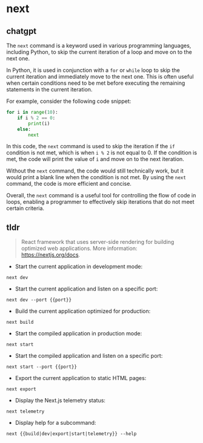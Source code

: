 # next 
## chatgpt 
The `next` command is a keyword used in various programming languages, including Python, to skip the current iteration of a loop and move on to the next one. 

In Python, it is used in conjunction with a `for` or `while` loop to skip the current iteration and immediately move to the next one. This is often useful when certain conditions need to be met before executing the remaining statements in the current iteration.

For example, consider the following code snippet:

```python
for i in range(10):
    if i % 2 == 0:
        print(i)
    else:
        next
```
In this code, the `next` command is used to skip the iteration if the `if` condition is not met, which is when `i % 2` is not equal to 0. If the condition is met, the code will print the value of `i` and move on to the next iteration.

Without the `next` command, the code would still technically work, but it would print a blank line when the condition is not met. By using the `next` command, the code is more efficient and concise.

Overall, the `next` command is a useful tool for controlling the flow of code in loops, enabling a programmer to effectively skip iterations that do not meet certain criteria. 

## tldr 
 
> React framework that uses server-side rendering for building optimized web applications.
> More information: <https://nextjs.org/docs>.

- Start the current application in development mode:

`next dev`

- Start the current application and listen on a specific port:

`next dev --port {{port}}`

- Build the current application optimized for production:

`next build`

- Start the compiled application in production mode:

`next start`

- Start the compiled application and listen on a specific port:

`next start --port {{port}}`

- Export the current application to static HTML pages:

`next export`

- Display the Next.js telemetry status:

`next telemetry`

- Display help for a subcommand:

`next {{build|dev|export|start|telemetry}} --help`
